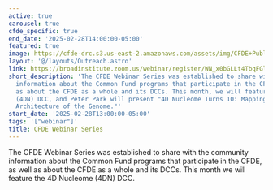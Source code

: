 ```yaml
---
active: true
carousel: true
cfde_specific: true
end_date: '2025-02-28T14:00:00-05:00'
featured: true
image: https://cfde-drc.s3.us-east-2.amazonaws.com/assets/img/CFDE+Public+Webinar+Series+-+Friday%2C+November+22%2C+2024.png
layout: '@/layouts/Outreach.astro'
link: https://broadinstitute.zoom.us/webinar/register/WN_x0bGLLt4TbqFGlxlMM-T2A#/registration
short_description: 'The CFDE Webinar Series was established to share with the community
  information about the Common Fund programs that participate in the CFDE, as well
  as about the CFDE as a whole and its DCCs. This month, we will feature the 4D Nucleome
  (4DN) DCC, and Peter Park will present "4D Nucleome Turns 10: Mapping the Dynamic
  Architecture of the Genome."'
start_date: '2025-02-28T13:00:00-05:00'
tags: '["webinar"]'
title: CFDE Webinar Series
---
```

The CFDE Webinar Series was established to share with the community information about the Common Fund programs that participate in the CFDE, as well as about the CFDE as a whole and its DCCs. This month we will feature the 4D Nucleome (4DN) DCC.